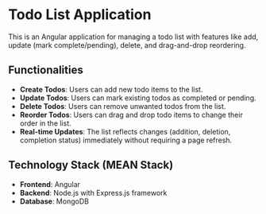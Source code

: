 # Todo List Application

This is an Angular application for managing a todo list with features like add, update (mark complete/pending), delete, and drag-and-drop reordering.

## Functionalities

- **Create Todos**: Users can add new todo items to the list.
- **Update Todos**: Users can mark existing todos as completed or pending.
- **Delete Todos**: Users can remove unwanted todos from the list.
- **Reorder Todos**: Users can drag and drop todo items to change their order in the list.
- **Real-time Updates**: The list reflects changes (addition, deletion, completion status) immediately without requiring a page refresh.

## Technology Stack (MEAN Stack)

- **Frontend**: Angular
- **Backend**: Node.js with Express.js framework
- **Database**: MongoDB
